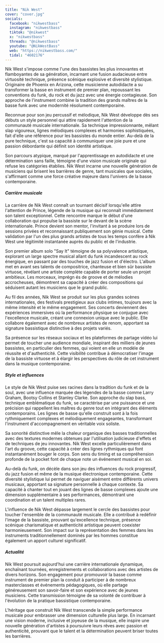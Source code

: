 ```yaml
---
title: "Nik West"
cover: "cover.jpg"
socials:
  facebook: "nikwestbass"
  instagram: "nikwestbass"
  tiktok: "@nikwest"
  x: "nikwestbass"
  threads: "@nikwestbass"
  youtube: "@NikWestBass"
  web: "https://nikwestbass.com/"
  tidal: "4602176"
---
```


Nik West s'impose comme l'une des bassistes les plus innovantes et flamboyantes de sa génération, incarnant une fusion
audacieuse entre virtuosité technique, présence scénique explosive et diversité stylistique. Originaire de Phoenix en
Arizona, cette musicienne autodidacte a su transformer la basse en instrument de premier plan, repoussant les
conventions du funk, du rock et du jazz avec une énergie contagieuse. Son approche de l'instrument combine la tradition
des grands maîtres de la basse funk avec une modernité résolument contemporaine.

Reconnue pour son jeu percussif et mélodique, Nik West développe dès ses débuts un style personnel qui attire rapidement
l'attention de la communauté musicale internationale. Sa technique impressionnante, mêlant slap vigoureux, lignes
mélodiques complexes et harmonies sophistiquées, fait d'elle une référence pour les bassistes du monde entier. Au-delà
de la pure technique, c'est sa capacité à communiquer une joie pure et une passion débordante qui définit son identité
artistique.

Son parcours atypique, marqué par l'apprentissage en autodidacte et une détermination sans faille, témoigne d'une vision
musicale originale qui refuse les catégories établies. Nik West incarne une nouvelle génération de musiciens qui brisent
les barrières de genre, tant musicales que sociales, s'affirmant comme une force créative majeure dans l'univers de la
basse contemporaine.

##### Carrière musicale

La carrière de Nik West connaît un tournant décisif lorsqu'elle attire l'attention de Prince, légende de la musique qui
reconnaît immédiatement son talent exceptionnel. Cette rencontre marque le début d'une collaboration qui propulse la
bassiste sur le devant de la scène internationale. Prince devient son mentor, l'invitant à se produire lors de sessions
privées et reconnaissant publiquement son génie musical. Cette validation par l'un des plus grands artistes de tous les
temps confère à Nik West une légitimité instantanée auprès du public et de l'industrie.

Son premier album solo "Say It" témoigne de sa polyvalence artistique, explorant un large spectre musical allant du funk
incandescent au rock énergique, en passant par des touches de jazz fusion et d'électro. L'album met en avant ses talents
de compositrice, chanteuse et bien sûr bassiste virtuose, révélant une artiste complète capable de porter seule un
projet ambitieux. Les morceaux, imprégn és de groove et de mélodies accrocheuses, démontrent sa capacité à créer des
compositions qui séduisent autant les musiciens que le grand public.

Au fil des années, Nik West se produit sur les plus grandes scènes internationales, des festivals prestigieux aux clubs
intimes, toujours avec la même intensité et le même engagement. Ses concerts deviennent des expériences immersives où la
performance physique se conjugue avec l'excellence musicale, créant une connexion unique avec le public. Elle collabore
également avec de nombreux artistes de renom, apportant sa signature bassistique distinctive à des projets variés.

Sa présence sur les réseaux sociaux et les plateformes de partage vidéo lui permet de toucher une audience mondiale,
inspirant des milliers de jeunes bassistes, en particulier des femmes, qui voient en elle un modèle de réussite et
d'authenticité. Cette visibilité contribue à démocratiser l'image de la bassiste virtuose et à élargir les perspectives
du rôle de cet instrument dans la musique contemporaine.

##### Style et influences

Le style de Nik West puise ses racines dans la tradition du funk et de la soul, avec une influence marquée des légendes
de la basse comme Larry Graham, Bootsy Collins et Stanley Clarke. Son approche du slap bass, technique emblématique du
funk, se caractérise par une puissance et une précision qui rappellent les maîtres du genre tout en intégrant des
éléments contemporains. Les lignes de basse qu'elle construit sont à la fois rythmiquement complexes et mélodiquement
engageantes, transformant l'instrument d'accompagnement en véritable voix soliste.

Sa sonorité distinctive mêle la chaleur organique des basses traditionnelles avec des textures modernes obtenues par
l'utilisation judicieuse d'effets et de techniques de jeu innovantes. Nik West excelle particulièrement dans l'art du
groove, cette capacité à créer des lignes rythmiques qui font instantanément bouger le corps. Son sens du timing et sa
compréhension profonde de la pocket font de chaque note un événement musical en soi.

Au-delà du funk, on décèle dans son jeu des influences du rock progressif, du jazz fusion et même de la musique
électronique contemporaine. Cette diversité stylistique lui permet de naviguer aisément entre différents univers
musicaux, apportant sa signature personnelle à chaque contexte. Sa capacité à chanter tout en jouant des lignes de basse
complexes ajoute une dimension supplémentaire à ses performances, démontrant une coordination et un talent multiples
rares.

L'influence de Nik West dépasse largement le cercle des bassistes pour toucher l'ensemble de la communauté musicale.
Elle a contribué à redéfinir l'image de la bassiste, prouvant qu'excellence technique, présence scénique charismatique
et authenticité artistique peuvent coexister harmonieusement. Son impact sur la représentation des femmes dans les
instruments traditionnellement dominés par les hommes constitue également un apport culturel significatif.

##### Actualité

Nik West poursuit aujourd'hui une carrière internationale dynamique, enchaînant tournées, enregistrements et
collaborations avec des artistes de divers horizons. Son engagement pour promouvoir la basse comme instrument de premier
plan la conduit à participer à de nombreux masterclasses et événements pédagogiques, où elle partage généreusement son
savoir-faire et son expérience avec de jeunes musiciens. Cette transmission témoigne de sa volonté de contribuer à
l'évolution de la pratique bassistique contemporaine.

L'héritage que construit Nik West transcende la simple performance musicale pour embrasser une dimension culturelle plus
large. En incarnant une vision moderne, inclusive et joyeuse de la musique, elle inspire une nouvelle génération
d'artistes à poursuivre leurs rêves avec passion et authenticité, prouvant que le talent et la détermination peuvent
briser toutes les barrières.
